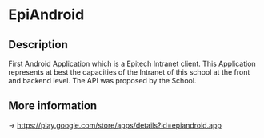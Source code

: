 # EpiAndroid

## Description

First Android Application which is a Epitech Intranet client.
This Application represents at best the capacities of the Intranet of this school at the front and backend level.
The API was proposed by the School.

## More information

-> https://play.google.com/store/apps/details?id=epiandroid.app
